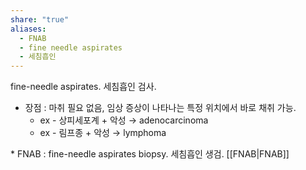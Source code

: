 ```yaml
---
share: "true"
aliases:
  - FNAB
  - fine needle aspirates
  - 세침흡인
---
```


fine-needle aspirates. 세침흡인 검사.

- 장점 : 마취 필요 없음, 임상 증상이 나타나는 특정 위치에서 바로 채취 가능.
	- ex - 상피세포계 + 악성 → adenocarcinoma
	- ex - 림프종 + 악성 → lymphoma

\* FNAB : fine-needle aspirates biopsy. 세침흡인 생검. [[FNAB|FNAB]]